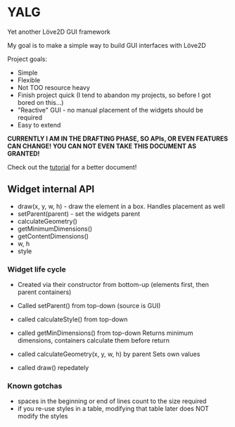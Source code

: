 # YALG
Yet another Löve2D GUI framework

My goal is to make a simple way to build GUI interfaces with Löve2D

Project goals:
- Simple
- Flexible
- Not TOO resource heavy
- Finish project quick (I tend to abandon my projects, so before I got bored on this...)
- "Reactive" GUI - no manual placement of the widgets should be required
- Easy to extend

**CURRENTLY I AM IN THE DRAFTING PHASE, SO APIs, OR EVEN FEATURES CAN CHANGE!
YOU CAN NOT EVEN TAKE THIS DOCUMENT AS GRANTED!**

Check out the [tutorial](TUTORIAL.MD) for a better document!


## Widget internal API
- draw(x, y, w, h) - draw the element in a box.
Handles placement as well
- setParent(parent) - set the widgets parent
- calculateGeometry()
- getMinimumDimensions()
- getContentDimensions()
- w, h
- style

### Widget life cycle
- Created via their constructor from bottom-up (elements first, then parent containers)
- Called setParent() from top-down (source is GUI)
- called calculateStyle() from top-down
- called getMinDimensions() from top-down
Returns minimum dimensions, containers calculate them before return
- called calculateGeometry(x, y, w, h) by parent
Sets own values

- called draw() repedately

### Known gotchas
- spaces in the beginning or end of lines count to the size required
- if you re-use styles in a table, modifying that table later does NOT modify the styles